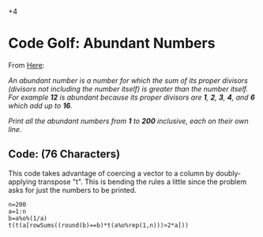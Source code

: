 +4

# Code Golf: Abundant Numbers

From [Here]([<https://code.golf/abundant-numbers>](https://code.golf/abundant-numbers#fish)):

*An abundant number is a number for which the sum of its proper divisors (divisors not including the number itself) is greater than the number itself. For example **12** is abundant because its proper divisors are **1**, **2**, **3**, **4**, and **6** which add up to **16**.*

*Print all the abundant numbers from **1** to **200** inclusive, each on their own line.*

## Code: (76 Characters)

This code takes advantage of coercing a vector to a column by doubly-applying transpose "t". This is bending the rules a little since the problem asks for just the numbers to be printed.

```{r abundant}
n=200
a=1:n
b=a%o%(1/a) 
t(t(a[rowSums((round(b)==b)*t(a%o%rep(1,n)))>2*a]))
```

```{}
```
